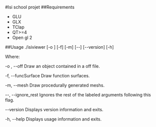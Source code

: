 #Isi school projet
##Requirements
- GLU
- GLX
- TClap
- QT>=4
- Open gl 2


##Usage
   ./isiviewer  [-o <Path to off file>] [-f] [-m] [--] [--version] [-h]


Where: 

   -o <Path to off file>,  --off <Path to off file>
     Draw an object contained in a off file.

   -f,  --funcSurface
     Draw function surfaces.

   -m,  --mesh
     Draw procedurally generated meshs.

   --,  --ignore_rest
     Ignores the rest of the labeled arguments following this flag.

   --version
     Displays version information and exits.

   -h,  --help
     Displays usage information and exits.

